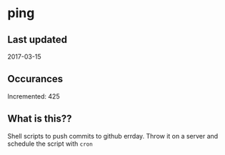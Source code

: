 # ping

## Last updated
2017-03-15

## Occurances
Incremented: 425

## What is this??
Shell scripts to push commits to github errday. Throw it on a server and schedule the script with `cron`


